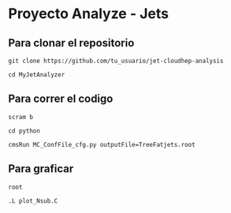 # Proyecto Analyze - Jets
## Para clonar el repositorio

```git clone https://github.com/tu_usuario/jet-cloudhep-analysis```


```cd MyJetAnalyzer```

## Para correr el codigo

```scram b```

```cd python```

```cmsRun MC_ConfFile_cfg.py outputFile=TreeFatjets.root```


## Para graficar

```root```

```.L plot_Nsub.C```

